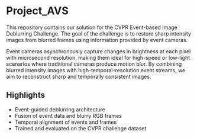 # Project_AVS
 This repository contains our solution for the CVPR Event-based Image Deblurring Challenge. The goal of the challenge is to restore sharp intensity images from blurred frames using information provided by event cameras.

Event cameras asynchronously capture changes in brightness at each pixel with microsecond resolution, making them ideal for high-speed or low-light scenarios where traditional cameras produce motion blur. By combining blurred intensity images with high-temporal-resolution event streams, we aim to reconstruct sharp and temporally consistent images.

## Highlights

- Event-guided deblurring architecture  
- Fusion of event data and blurry RGB frames  
- Temporal alignment of events and frames  
- Trained and evaluated on the CVPR challenge dataset
